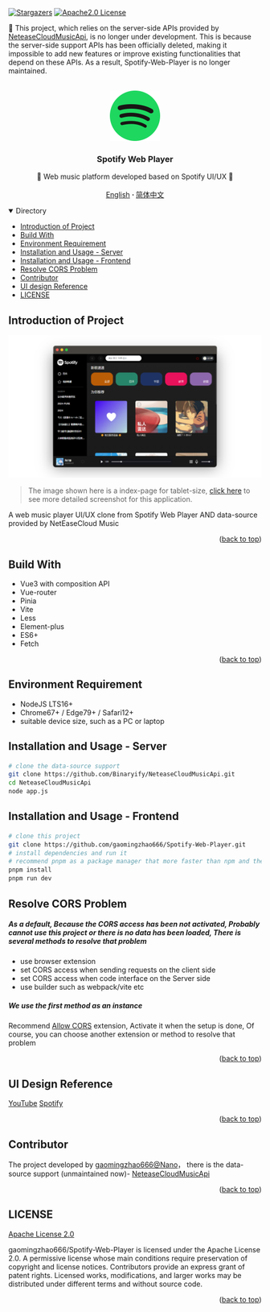 <a name="readme-top"></a>

[![Stargazers][stars-shield]][stars-url]
[![Apache2.0 License][license-shield]][license-url]

🚫 This project, which relies on the server-side APIs provided by [NeteaseCloudMusicApi](https://github.com/Binaryify/NeteaseCloudMusicApi), is no longer under development. This is because the server-side support APIs has been officially deleted, making it impossible to add new features or improve existing functionalities that depend on these APIs. As a result, Spotify-Web-Player is no longer maintained.

<!-- PROJECT LOGO -->
<br />
<div align="center">
  <a href="https://github.com/gaomingzhao666/Spotify-Web-Player">
    <img src="/public/logo.svg" alt="Logo" width="100" height="100">
  </a>

  <h3 align="center">Spotify Web Player</h3>

  <p align="center">
    🎵 Web music platform developed based on Spotify UI/UX 🎵
    <br />
    <br />
    <a href="https://github.com/gaomingzhao666/Spotify-Web-Player/blob/master/README-EN.md">English</a>
     <strong> · </strong>
    <a href="https://github.com/gaomingzhao666/Spotify-Web-Player/blob/master/README.md">简体中文</a>
  </p>
</div>

<!-- TABLE OF CONTENTS -->
<details open>
  <summary>Directory</summary>
  <ul>
    <li><a href="#introduction-of-project">Introduction of Project</a> </li>
    <li><a href="#build-with">Build With</a></li>
    <li><a href="#environment-requirement">Environment Requirement</a></li>
    <li><a href="#installation-and-usage---server">Installation and Usage - Server</a></li>
    <li><a href="#installation-and-usage---frontend">Installation and Usage - Frontend</a></li>
    <li><a href="#resolve-cors-problem">Resolve CORS Problem</a></li>
    <li><a href="#contributor">Contributor</a></li>
    <li><a href="#ui-design-reference">UI design Reference</a></li>
    <li><a href="#license">LICENSE</a></li>
  </ul>
</details>

<!-- ABOUT THE PROJECT -->

## Introduction of Project

<p align="center">
    <img src="/SCREENSHOT/index-mockup.png">
</p>

> The image shown here is a index-page for tablet-size, [click here](https://github.com/gaomingzhao666/Spotify-Web-Player/tree/main/SCREENSHOT) to see more detailed screenshot for this application.

A web music player UI/UX clone from Spotify Web Player AND data-source provided by NetEaseCloud Music

<p align="right"> (<a href="#readme-top">back to top</a>)</p>

## Build With

- Vue3 with composition API
- Vue-router
- Pinia
- Vite
- Less
- Element-plus
- ES6+
- Fetch

<p align="right">(<a href="#readme-top">back to top</a>)</p>

<!-- GETTING STARTED -->

## Environment Requirement

- NodeJS LTS16+
- Chrome67+ / Edge79+ / Safari12+
- suitable device size, such as a PC or laptop

## Installation and Usage - Server

```sh
# clone the data-source support
git clone https://github.com/Binaryify/NeteaseCloudMusicApi.git
cd NeteaseCloudMusicApi
node app.js
```

## Installation and Usage - Frontend

```sh
# clone this project
git clone https://github.com/gaomingzhao666/Spotify-Web-Player.git
# install dependencies and run it
# recommend pnpm as a package manager that more faster than npm and the grammar is similar with npm
pnpm install
pnpm run dev
```

## Resolve CORS Problem

##### As a default, Because the CORS access has been not activated, Probably cannot use this project or there is no data has been loaded, There is several methods to resolve that problem

- use browser extension
- set CORS access when sending requests on the client side
- set CORS access when code interface on the Server side
- use builder such as webpack/vite etc

##### We use the first method as an instance

Recommend [Allow CORS](https://chrome.google.com/webstore/detail/allow-cors-access-control/lhobafahddgcelffkeicbaginigeejlf) extension, Activate it when the setup is done, Of course, you can choose another extension or method to resolve that problem

<p align="right">(<a href="#readme-top">back to top</a>)</p>

## UI Design Reference

[YouTube](https://www.youtube.com)
[Spotify](https://www.spotify.com/)

<p align="right">(<a href="#readme-top">back to top</a>)</p>

## Contributor

The project developed by [gaomingzhao666@Nano](https://github.com/gaomingzhao666)， there is the data-source support (unmaintained now)- [NeteaseCloudMusicApi](https://github.com/Binaryify/NeteaseCloudMusicApi)

<p align="right">(<a href="#readme-top">back to top</a>)</p>

<!-- LICENSE -->

## LICENSE

[Apache License 2.0](https://github.com/gaomingzhao666/Spotify-Web-Player/blob/main/LICENSE)

gaomingzhao666/Spotify-Web-Player is licensed under the Apache License 2.0. A permissive license whose main conditions require preservation of copyright and license notices. Contributors provide an express grant of patent rights. Licensed works, modifications, and larger works may be distributed under different terms and without source code.

<p align="right">(<a href="#readme-top">back to top</a>)</p>

[stars-shield]: https://img.shields.io/github/stars/gaomingzhao666/Spotify-Web-Player?style=for-the-badge
[stars-url]: https://github.com/gaomingzhao666/Spotify-Web-Player/stargazers
[license-shield]: https://img.shields.io/hexpm/l/apa?style=for-the-badge
[license-url]: https://github.com/gaomingzhao666/Spotify-Web-Player/blob/main/LICENSE
[release-shield]: https://img.shields.io/github/v/release/gaomingzhao666/spotify-web-player?style=for-the-badge
[release-url]: https://github.com/gaomingzhao666/Spotify-Web-Player/releases/tag
